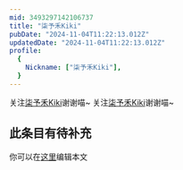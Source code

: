 ```yaml
---
mid: 3493297142106737
title: "柒予禾Kiki"
pubDate: "2024-11-04T11:22:13.012Z"
updatedDate: "2024-11-04T11:22:13.012Z"
profile:
  {
    Nickname: ["柒予禾Kiki"],
  }
---
```


关注[柒予禾Kiki](https://space.bilibili.com/3493297142106737)谢谢喵~ 关注[柒予禾Kiki](https://space.bilibili.com/3493297142106737)谢谢喵~

## 此条目有待补充
你可以在[这里](https://github.com/Yuhanawa/VTuber.ICU/edit/master/src/content/v/柒予禾Kiki/index.md)编辑本文
